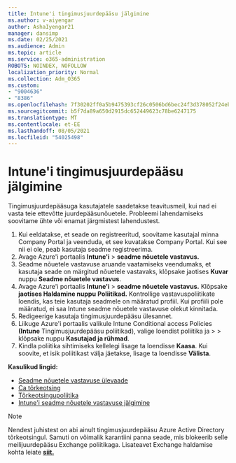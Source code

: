 ```yaml
---
title: Intune'i tingimusjuurdepääsu jälgimine
ms.author: v-aiyengar
author: AshaIyengar21
manager: dansimp
ms.date: 02/25/2021
ms.audience: Admin
ms.topic: article
ms.service: o365-administration
ROBOTS: NOINDEX, NOFOLLOW
localization_priority: Normal
ms.collection: Adm_O365
ms.custom:
- "9004636"
- "8386"
ms.openlocfilehash: 7f30202ff0a5b9475393cf26c0506bd6bec24f3d378052f24ebf7f327cf84689
ms.sourcegitcommit: b5f7da89a650d2915dc652449623c78be6247175
ms.translationtype: MT
ms.contentlocale: et-EE
ms.lasthandoff: 08/05/2021
ms.locfileid: "54025498"
---
```

# <a name="monitor-intune-conditional-access"></a>Intune'i tingimusjuurdepääsu jälgimine

Tingimusjuurdepääsuga kasutajatele saadetakse teavitusmeil, kui nad ei vasta teie ettevõtte juurdepääsunõuetele. Probleemi lahendamiseks soovitame ühte või enamat järgmistest lahendustest.

1. Kui eeldatakse, et seade on registreeritud, soovitame kasutajal minna Company Portal ja veenduda, et see kuvatakse Company Portal. Kui see nii ei ole, peab kasutaja seadme registreerima.
1. Avage Azure'i portaalis **Intune'i**  >  **seadme nõuetele vastavus.** 
1. Seadme nõuetele vastavuse aruande vaatamiseks veendumaks, et kasutaja seade on märgitud nõuetele vastavaks, klõpsake jaotises **Kuvar** nuppu **Seadme nõuetele vastavus**.
1. Avage Azure'i portaalis **Intune'i**  >  **seadme nõuetele vastavus.** Klõpsake **jaotises Haldamine nuppu** **Poliitikad.** Kontrollige vastavuspoliitikate loendis, kas teie kasutaja seadmele on määratud profiil. Kui profiili pole määratud, ei saa Intune seadme nõuetele vastavuse olekut kinnitada.
1. Redigeerige kasutaja tingimusjuurdepääsu ülesannet.
1. Liikuge Azure'i portaalis valikule Intune Conditional access Policies **(Intune** Tingimusjuurdepääsu poliitikad), valige loendist poliitika ja  >    >  klõpsake nuppu **Kasutajad ja rühmad**.
1. Kindla poliitika sihtimiseks kellelegi lisage ta loendisse **Kaasa**. Kui soovite, et isik poliitikast välja jäetakse, lisage ta loendisse **Välista**.

**Kasulikud lingid:**

- [Seadme nõuetele vastavuse ülevaade](https://docs.microsoft.com/intune/device-compliance-get-started)
- [Ca tõrkeotsing](https://docs.microsoft.com/intune/troubleshoot-conditional-access)
- [Tõrkeotsingupoliitika](https://docs.microsoft.com/intune/troubleshoot-policies-in-microsoft-intune)
- [Intune'i seadme nõuetele vastavuse jälgimine](https://docs.microsoft.com/intune/compliance-policy-monitor)

> [!NOTE]
> Nendest juhistest on abi ainult tingimusjuurdepääsu Azure Active Directory tõrkeotsingul. Samuti on võimalik karantiini panna seade, mis blokeerib selle meilijuurdepääsu Exchange poliitikaga. Lisateavet Exchange haldamise kohta leiate [**siit.**](https://docs.microsoft.com/previous-versions/office/exchange-server-2010/ff959225(v=exchg.141))
